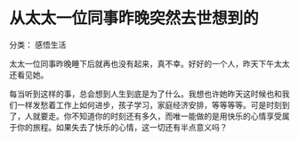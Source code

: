 # 从太太一位同事昨晚突然去世想到的

分类： 感悟生活

太太一位同事昨晚睡下后就再也没有起来，真不幸。好好的一个人，昨天下午太太还看见她。

每当听到这样的事，总会想到人生到底是为了什么。我想也许她昨天这时候也和我们一样发愁着工作上如何进步，孩子学习，家庭经济安排，等等等等。可是时刻到了，人就要走。你不知道你的时刻还有多久，而唯一能做的是用快乐的心情享受属于你的旅程。如果失去了快乐的心情，这一切还有半点意义吗？
